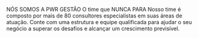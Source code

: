 NÓS SOMOS A PWR GESTÃO
O time que NUNCA PARA
Nosso time é composto por mais de 80 consultores especialistas em suas áreas de atuação. Conte com uma estrutura e equipe qualificada para ajudar o seu negócio a superar os desafios e alcançar um crescimento previsível.
